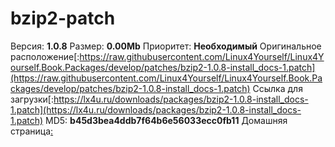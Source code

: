 # bzip2-patch

Версия: **1.0.8**
Размер: **0.00Mb**
Приоритет: **Необходимый**
Оригинальное расположение[:https://raw.githubusercontent.com/Linux4Yourself/Linux4Yourself.Book.Packages/develop/patches/bzip2-1.0.8-install_docs-1.patch](https://raw.githubusercontent.com/Linux4Yourself/Linux4Yourself.Book.Packages/develop/patches/bzip2-1.0.8-install_docs-1.patch)
Ссылка для загрузки[:https://lx4u.ru/downloads/packages/bzip2-1.0.8-install_docs-1.patch](https://lx4u.ru/downloads/packages/bzip2-1.0.8-install_docs-1.patch)
MD5: **b45d3bea4ddb7f64b6e56033ecc0fb11**
Домашняя страница[:]()